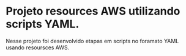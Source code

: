 # Projeto resources AWS utilizando scripts YAML.

Nesse projeto foi desenvolvido etapas em scripts no foramato YAML usando resoursces AWS.